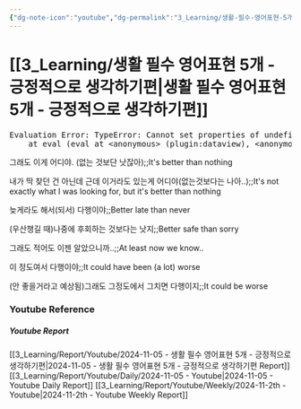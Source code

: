 ```yaml
---
{"dg-note-icon":"youtube","dg-permalink":"3_Learning/생활-필수-영어표현-5개---긍정적으로-생각하기편","created-date":"2024-11-05 10:03:07 am","date":"2024-11-05","type":"youtube","tags":["youtube","english","flashcards"],"aliases":null,"youtuber":"빨모쌤","channelName":"라이브 아카데미","link":"https://www.youtube.com/watch?v=S8lLIjy2Vb8","img":"https://img.youtube.com/vi/S8lLIjy2Vb8/0.jpg","dg-publish":true,"permalink":"/3_Learning/생활-필수-영어표현-5개---긍정적으로-생각하기편/","dgPassFrontmatter":true,"noteIcon":"youtube"}
---
```


# [[3_Learning/생활 필수 영어표현 5개 - 긍정적으로 생각하기편\|생활 필수 영어표현 5개 - 긍정적으로 생각하기편]]


<pre class="dataview dataview-error">Evaluation Error: TypeError: Cannot set properties of undefined (setting 'innerHTML')
    at eval (eval at &lt;anonymous&gt; (plugin:dataview), &lt;anonymous&gt;:9:21)</pre>

그래도 이게 어디야. (없는 것보단 낫잖아);;It's better than nothing
<!--SR:!2024-12-03,9,250-->
내가 딱 찾던 건 아닌데 근데 이거라도 있는게 어디야(없는것보다는 나아..);;It's not exactly what I was looking for, but it's better than nothing
<!--SR:!2024-11-30,10,288-->
늦게라도 해서(되서) 다행이야;;Better late than never
<!--SR:!2024-12-02,12,270-->
(우산챙길 때)나중에 후회하는 것보다는 낫지;;Better safe than sorry
<!--SR:!2024-12-03,9,250-->
그래도 적어도 이젠 알았으니까..;;At least now we know..
<!--SR:!2024-12-05,15,290-->
이 정도여서 다행이야;;It could have been (a lot) worse
<!--SR:!2024-12-06,16,290-->
(안 좋을거라고 예상됨)그래도 그정도에서 그치면 다행이지;;It could be worse
<!--SR:!2024-11-30,10,288-->











### Youtube Reference
##### Youtube Report
[[3_Learning/Report/Youtube/2024-11-05 - 생활 필수 영어표현 5개 - 긍정적으로 생각하기편\|2024-11-05 - 생활 필수 영어표현 5개 - 긍정적으로 생각하기편 Report]]
[[3_Learning/Report/Youtube/Daily/2024-11-05 - Youtube\|2024-11-05 - Youtube Daily Report]]
[[3_Learning/Report/Youtube/Weekly/2024-11-2th - Youtube\|2024-11-2th - Youtube Weekly Report]]

